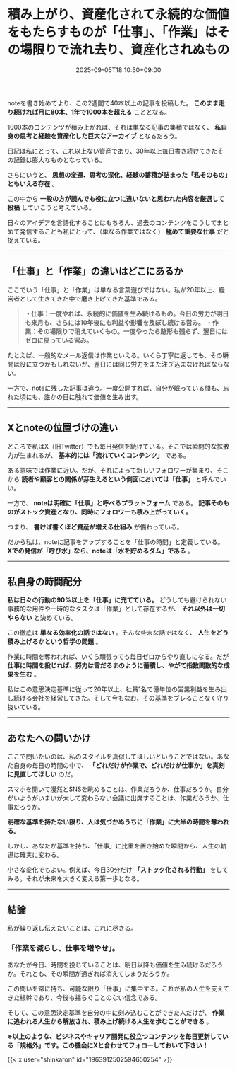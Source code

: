 ﻿---
title: "積み上がり、資産化されて永続的な価値をもたらすものが「仕事」、「作業」はその場限りで流れ去り、資産化されぬもの"
date: 2025-09-05T18:10:50+09:00
draft: false
---

noteを書き始めてより、この2週間で40本以上の記事を投稿した。 **このまま走り続ければ月に80本、1年で1000本を超える** こととなる。

1000本のコンテンツが積み上がれば、それは単なる記事の集積ではなく、 **私自身の思考と経験を資産化した巨大なアーカイブ** となるだろう。

日記は私にとって、これ以上ない資産であり、30年以上毎日書き続けてきたその記録は膨大なものとなっている。

さらにいうと、 **思想の変遷、思考の深化、経験の蓄積が詰まった「私そのもの」ともいえる存在** 。

この中から **一般の方が読んでも役に立つに違いないと思われた内容を厳選して投稿** していこうと考えている。

日々のアイデアを言語化することはもちろん、過去のコンテンツをこうしてまとめて発信することも私にとって、（単なる作業ではなく） **極めて重要な仕事** だと捉えている。



---



## 「仕事」と「作業」の違いはどこにあるか

ここでいう「仕事」と「作業」は単なる言葉遊びではない。私が20年以上、経営者として生きてきた中で磨き上げてきた基準である。

> **・仕事：一度やれば、永続的に価値を生み続けるもの。今日の労力が明日も来月も、さらには10年後にも利益や影響を及ぼし続ける営み。**
> **・作業：その場限りで消えていくもの。一度やったら跡形も残らず、翌日にはゼロに戻っている営み。**

たとえば、一般的なメール返信は作業といえる。いくら丁寧に返しても、その瞬間は役に立つかもしれないが、翌日には同じ労力をまた注ぎ込まなければならない。

一方で、noteに残した記事は違う。一度公開すれば、自分が眠っている間も、忘れた頃にも、誰かの目に触れて価値を生み出す。



---



## Xとnoteの位置づけの違い

ところで私はX（旧Twitter）でも毎日発信を続けている。そこでは瞬間的な拡散力が生まれるが、 **基本的には「流れていくコンテンツ」** である。

ある意味では作業に近い。だが、それによって新しいフォロワーが集まり、そこから **読者や顧客との関係が芽生えるという側面においては「仕事」** と呼んでいい。

一方で、 **noteは明確に「仕事」と呼べるプラットフォーム** である。 **記事そのものがストック資産となり、同時にフォロワーも積み上がっていく。**

つまり、 **書けば書くほど資産が増える仕組み** が備わっている。

だから私は、noteに記事をアップすることを「仕事の時間」と定義している。 **Xでの発信が「呼び水」なら、noteは「水を貯めるダム」である** 。



---



## 私自身の時間配分

**私は日々の行動の90%以上を「仕事」に充てている。** どうしても避けられない事務的な用件や一時的なタスクは「作業」として存在するが、 **それ以外は一切やらない** と決めている。

この徹底は **単なる効率化の話ではない** 。そんな些末な話ではなく、 **人生をどう積み上げるかという哲学の問題** 。

作業に時間を奪われれば、いくら頑張っても毎日ゼロからやり直しになる。だが **仕事に時間を投じれば、努力は雪だるまのように蓄積し、やがて指数関数的な成果を生む** 。

私はこの意思決定基準に従って20年以上、社員1名で億単位の営業利益を生み出し続ける会社を経営してきた。そして今もなお、その基準をブレることなく守り抜いている。



---



## あなたへの問いかけ

ここで問いたいのは、私のスタイルを真似してほしいということではない。あなた自身の毎日の時間の中で、 **「どれだけが作業で、どれだけが仕事か」を真剣に見直してほしい** のだ。

スマホを開いて漫然とSNSを眺めることは、作業だろうか、仕事だろうか。自分がいようがいまいが大して変わらない会議に出席することは、作業だろうか、仕事だろうか。

**明確な基準を持たない限り、人は気づかぬうちに「作業」に大半の時間を奪われる。**

しかし、あなたが基準を持ち、「仕事」に比重を置き始めた瞬間から、人生の軌道は確実に変わる。

小さな変化でもよい。例えば、今日30分だけ **「ストック化される行動」** をしてみる。それが未来を大きく変える第一歩となる。



---



## 結論

私が繰り返し伝えたいことは、これに尽きる。



### 「作業を減らし、仕事を増やせ」。

あなたが今日、時間を投じていることは、明日以降も価値を生み続けるだろうか。それとも、その瞬間が過ぎれば消えてしまうだろうか。

この問いを常に持ち、可能な限り「仕事」に集中する。これが私の人生を支えてきた根幹であり、今後も揺らぐことのない信念である。

そして、この意思決定基準を自分の中に刻み込むことができた人だけが、 **作業に追われる人生から解放され、積み上げ続ける人生を歩むことができる** 。



**※以上のような、ビジネスやキャリア開発に役立つコンテンツを毎日更新している「規格外」です。この機会にXと合わせてフォローしておいて下さい！**



{{< x user="shinkaron" id="1963912502594650254" >}}